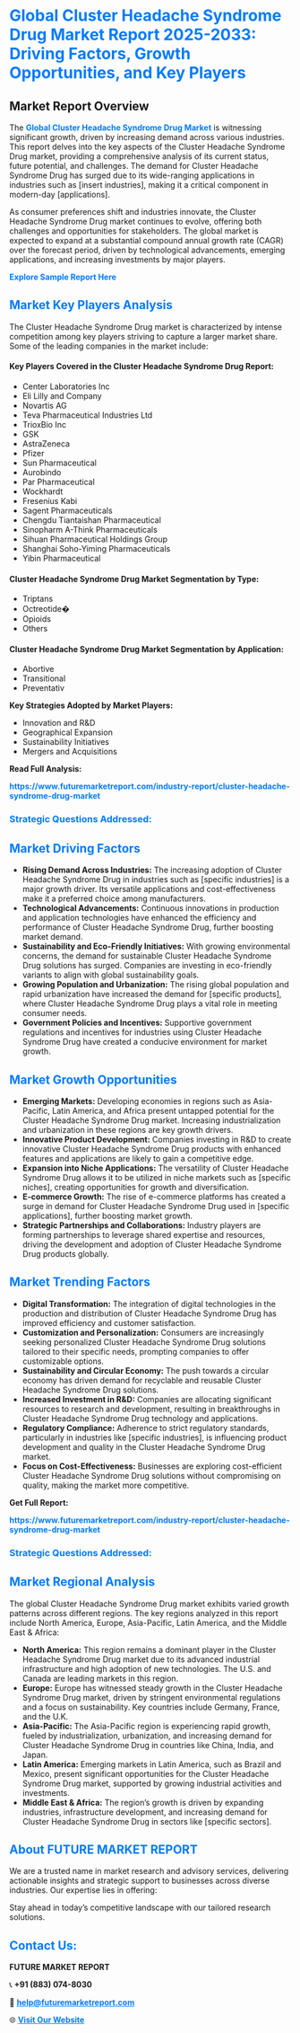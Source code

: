 <h1 style="color: #007BFF;">Global Cluster Headache Syndrome Drug Market Report 2025-2033: Driving Factors, Growth Opportunities, and Key Players</h1>

<section id="overview">
<h2>Market Report Overview</h2>
<p>The <a href="https://www.futuremarketreport.com/industry-report/cluster-headache-syndrome-drug-market" style="color: #007BFF; text-decoration: none;"><strong>Global Cluster Headache Syndrome Drug Market</strong></a> is witnessing significant growth, driven by increasing demand across various industries. This report delves into the key aspects of the Cluster Headache Syndrome Drug market, providing a comprehensive analysis of its current status, future potential, and challenges. The demand for Cluster Headache Syndrome Drug has surged due to its wide-ranging applications in industries such as [insert industries], making it a critical component in modern-day [applications].</p>
<p>As consumer preferences shift and industries innovate, the Cluster Headache Syndrome Drug market continues to evolve, offering both challenges and opportunities for stakeholders. The global market is expected to expand at a substantial compound annual growth rate (CAGR) over the forecast period, driven by technological advancements, emerging applications, and increasing investments by major players.</p>
</section>

<section id="overview">
<p><a href="https://www.futuremarketreport.com/request-sample/reportId=86227" style="color: #007BFF; text-decoration: none;"><strong>Explore Sample Report Here</strong></a></p>
</section>

<section id="key-players">
<h2 style="color: #007BFF;">Market Key Players Analysis</h2>
<p>The Cluster Headache Syndrome Drug market is characterized by intense competition among key players striving to capture a larger market share. Some of the leading companies in the market include:</p>
<h4>Key Players Covered in the Cluster Headache Syndrome Drug Report:</h4>
<ul><li>Center Laboratories Inc</li><li>Eli Lilly and Company</li><li>Novartis AG</li><li>Teva Pharmaceutical Industries Ltd</li><li>TrioxBio Inc</li><li>GSK</li><li>AstraZeneca</li><li>Pfizer</li><li>Sun Pharmaceutical</li><li>Aurobindo</li><li>Par Pharmaceutical</li><li>Wockhardt</li><li>Fresenius Kabi</li><li>Sagent Pharmaceuticals</li><li>Chengdu Tiantaishan Pharmaceutical</li><li>Sinopharm A-Think Pharmaceuticals</li><li>Sihuan Pharmaceutical Holdings Group</li><li>Shanghai Soho-Yiming Pharmaceuticals</li><li>Yibin Pharmaceutical</li></ul>
<h4>Cluster Headache Syndrome Drug Market Segmentation by Type:</h4>
<ul><li>Triptans</li><li>Octreotide�</li><li>Opioids</li><li>Others</li></ul>

<h4>Cluster Headache Syndrome Drug Market Segmentation by Application:</h4>
<ul><li>Abortive</li><li>Transitional</li><li>Preventativ</li></ul>
<p><strong>Key Strategies Adopted by Market Players:</strong></p>
<ul>
<li>Innovation and R&D</li>
<li>Geographical Expansion</li>
<li>Sustainability Initiatives</li>
<li>Mergers and Acquisitions</li>
</ul>
</section>

<section>
<p><strong>Read Full Analysis: </strong></p><a href="https://www.futuremarketreport.com/industry-report/cluster-headache-syndrome-drug-market" style="color: #007BFF; text-decoration: none;"><strong>https://www.futuremarketreport.com/industry-report/cluster-headache-syndrome-drug-market</strong></a>
<h3 style="color: #007BFF;">Strategic Questions Addressed:</h3>
</section>

<section id="driving-factors">
<h2 style="color: #007BFF;">Market Driving Factors</h2>
<ul>
<li><strong>Rising Demand Across Industries:</strong> The increasing adoption of Cluster Headache Syndrome Drug in industries such as [specific industries] is a major growth driver. Its versatile applications and cost-effectiveness make it a preferred choice among manufacturers.</li>
<li><strong>Technological Advancements:</strong> Continuous innovations in production and application technologies have enhanced the efficiency and performance of Cluster Headache Syndrome Drug, further boosting market demand.</li>
<li><strong>Sustainability and Eco-Friendly Initiatives:</strong> With growing environmental concerns, the demand for sustainable Cluster Headache Syndrome Drug solutions has surged. Companies are investing in eco-friendly variants to align with global sustainability goals.</li>
<li><strong>Growing Population and Urbanization:</strong> The rising global population and rapid urbanization have increased the demand for [specific products], where Cluster Headache Syndrome Drug plays a vital role in meeting consumer needs.</li>
<li><strong>Government Policies and Incentives:</strong> Supportive government regulations and incentives for industries using Cluster Headache Syndrome Drug have created a conducive environment for market growth.</li>
</ul>
</section>

<section id="growth-opportunities">
<h2 style="color: #007BFF;">Market Growth Opportunities</h2>
<ul>
<li><strong>Emerging Markets:</strong> Developing economies in regions such as Asia-Pacific, Latin America, and Africa present untapped potential for the Cluster Headache Syndrome Drug market. Increasing industrialization and urbanization in these regions are key growth drivers.</li>
<li><strong>Innovative Product Development:</strong> Companies investing in R&D to create innovative Cluster Headache Syndrome Drug products with enhanced features and applications are likely to gain a competitive edge.</li>
<li><strong>Expansion into Niche Applications:</strong> The versatility of Cluster Headache Syndrome Drug allows it to be utilized in niche markets such as [specific niches], creating opportunities for growth and diversification.</li>
<li><strong>E-commerce Growth:</strong> The rise of e-commerce platforms has created a surge in demand for Cluster Headache Syndrome Drug used in [specific applications], further boosting market growth.</li>
<li><strong>Strategic Partnerships and Collaborations:</strong> Industry players are forming partnerships to leverage shared expertise and resources, driving the development and adoption of Cluster Headache Syndrome Drug products globally.</li>
</ul>
</section>

<section id="trending-factors">
<h2 style="color: #007BFF;">Market Trending Factors</h2>
<ul>
<li><strong>Digital Transformation:</strong> The integration of digital technologies in the production and distribution of Cluster Headache Syndrome Drug has improved efficiency and customer satisfaction.</li>
<li><strong>Customization and Personalization:</strong> Consumers are increasingly seeking personalized Cluster Headache Syndrome Drug solutions tailored to their specific needs, prompting companies to offer customizable options.</li>
<li><strong>Sustainability and Circular Economy:</strong> The push towards a circular economy has driven demand for recyclable and reusable Cluster Headache Syndrome Drug solutions.</li>
<li><strong>Increased Investment in R&D:</strong> Companies are allocating significant resources to research and development, resulting in breakthroughs in Cluster Headache Syndrome Drug technology and applications.</li>
<li><strong>Regulatory Compliance:</strong> Adherence to strict regulatory standards, particularly in industries like [specific industries], is influencing product development and quality in the Cluster Headache Syndrome Drug market.</li>
<li><strong>Focus on Cost-Effectiveness:</strong> Businesses are exploring cost-efficient Cluster Headache Syndrome Drug solutions without compromising on quality, making the market more competitive.</li>
</ul>
</section>

<section>
<p><strong>Get Full Report: </strong></p><a href="https://www.futuremarketreport.com/industry-report/cluster-headache-syndrome-drug-market" style="color: #007BFF; text-decoration: none;"><strong>https://www.futuremarketreport.com/industry-report/cluster-headache-syndrome-drug-market</strong></a>
<h3 style="color: #007BFF;">Strategic Questions Addressed:</h3>
</section>


<section id="regional-analysis">
<h2 style="color: #007BFF;">Market Regional Analysis</h2>
<p>The global Cluster Headache Syndrome Drug market exhibits varied growth patterns across different regions. The key regions analyzed in this report include North America, Europe, Asia-Pacific, Latin America, and the Middle East & Africa:</p>
<ul>
<li><strong>North America:</strong> This region remains a dominant player in the Cluster Headache Syndrome Drug market due to its advanced industrial infrastructure and high adoption of new technologies. The U.S. and Canada are leading markets in this region.</li>
<li><strong>Europe:</strong> Europe has witnessed steady growth in the Cluster Headache Syndrome Drug market, driven by stringent environmental regulations and a focus on sustainability. Key countries include Germany, France, and the U.K.</li>
<li><strong>Asia-Pacific:</strong> The Asia-Pacific region is experiencing rapid growth, fueled by industrialization, urbanization, and increasing demand for Cluster Headache Syndrome Drug in countries like China, India, and Japan.</li>
<li><strong>Latin America:</strong> Emerging markets in Latin America, such as Brazil and Mexico, present significant opportunities for the Cluster Headache Syndrome Drug market, supported by growing industrial activities and investments.</li>
<li><strong>Middle East & Africa:</strong> The region’s growth is driven by expanding industries, infrastructure development, and increasing demand for Cluster Headache Syndrome Drug in sectors like [specific sectors].</li>
</ul>
</section>

<footer>
<h2 style="color: #007BFF;">About FUTURE MARKET REPORT</h2>
<p>We are a trusted name in market research and advisory services, delivering actionable insights and strategic support to businesses across diverse industries. Our expertise lies in offering:</p>

<p>Stay ahead in today’s competitive landscape with our tailored research solutions.</p>

<h2 style="color: #007BFF;">Contact Us:</h2>
<p><strong>FUTURE MARKET REPORT</strong></p>
<p>📞 <strong>+91 (883) 074-8030</strong></p>
<p>📧 <strong><a href="mailto:help@futuremarketreport.com" style="color: #007BFF;">help@futuremarketreport.com</a></strong></p>
<p>🌐 <strong><a href="https://www.futuremarketreport.com/" style="color: #007BFF;">Visit Our Website</a></strong></p>
</footer>